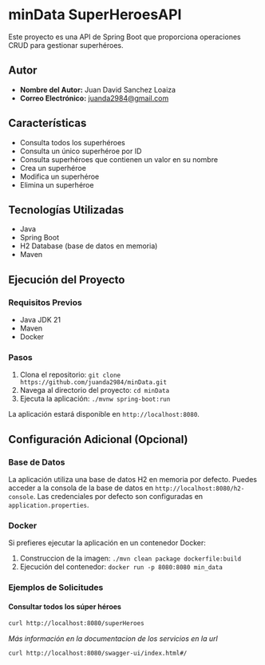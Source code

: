 # minData SuperHeroesAPI
Este proyecto es una API de Spring Boot que proporciona operaciones CRUD para gestionar superhéroes.
## Autor

- **Nombre del Autor:** Juan David Sanchez Loaiza
- **Correo Electrónico:** juanda2984@gmail.com

## Características

- Consulta todos los superhéroes
- Consulta un único superhéroe por ID
- Consulta superhéroes que contienen un valor en su nombre
- Crea un superhéroe
- Modifica un superhéroe
- Elimina un superhéroe

## Tecnologías Utilizadas

- Java
- Spring Boot
- H2 Database (base de datos en memoria)
- Maven

## Ejecución del Proyecto

### Requisitos Previos

- Java JDK 21
- Maven
- Docker

### Pasos

1. Clona el repositorio: `git clone https://github.com/juanda2984/minData.git`
2. Navega al directorio del proyecto: `cd minData`
3. Ejecuta la aplicación: `./mvnw spring-boot:run`

La aplicación estará disponible en `http://localhost:8080`.

## Configuración Adicional (Opcional)

### Base de Datos

La aplicación utiliza una base de datos H2 en memoria por defecto. Puedes acceder a la consola de la base de datos en `http://localhost:8080/h2-console`. Las credenciales por defecto son configuradas en `application.properties`.

### Docker

Si prefieres ejecutar la aplicación en un contenedor Docker:

1. Construccion de la imagen: `./mvn clean package dockerfile:build`
2. Ejecución del contenedor: `docker run -p 8080:8080 min_data`

### Ejemplos de Solicitudes

#### Consultar todos los súper héroes

```bash
curl http://localhost:8080/superHeroes
```
*Más información en la documentacion de los servicios en la url*
```bash
curl http://localhost:8080/swagger-ui/index.html#/
```
